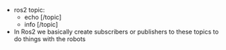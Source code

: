 - ros2 topic:
	- echo [/topic]
	- info [/topic]
- In Ros2 we basically create subscribers or publishers to these topics to do things with the robots